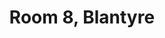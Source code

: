 ---
basin: 'Yes'
cudn: true
floor: Ground
grade: 1
images:
- /room_database/images/blantyre/blant_8_1.png
- /room_database/images/blantyre/blant_8_2.png
living_room: 'No'
location: Blantyre
name: '8'
network: Wired and Wireless
title: Room 8, Blantyre
---